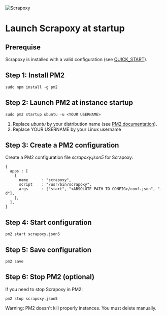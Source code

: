 ![Scrapoxy](https://raw.githubusercontent.com/fabienvauchelles/scrapoxy/master/docs/logo.png)


# Launch Scrapoxy at startup

## Prerequise

Scrapoxy is installed with a valid configuration (see [QUICK_START](../../quick_start/README.md)).


## Step 1: Install PM2

```
sudo npm install -g pm2
```


## Step 2: Launch PM2 at instance startup

```
sudo pm2 startup ubuntu -u <YOUR USERNAME>
```

1. Replace *ubuntu* by your distribution name (see [PM2 documentation](http://pm2.keymetrics.io/docs/usage/startup/)).
2. Replace YOUR USERNAME by your Linux username


## Step 3: Create a PM2 configuration

Create a PM2 configuration file *scrapoxy.json5* for Scrapoxy:

```
{
  apps : [
    {
      name      : "scrapoxy",
      script    : "/usr/bin/scrapoxy",
      args      : ["start", "<ABSOLUTE PATH TO CONFIG>/conf.json", "-d"],
    },
  ],
}
```


## Step 4: Start configuration

```
pm2 start scrapoxy.json5
```


## Step 5: Save configuration

```
pm2 save
```


## Step 6: Stop PM2 (optional)

If you need to stop Scrapoxy in PM2:

```
pm2 stop scrapoxy.json5
```

Warning: PM2 doesn't kill properly instances. You must delete manually.